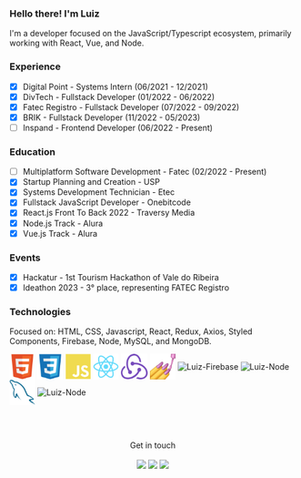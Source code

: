 ### Hello there! I'm Luiz
I'm a developer focused on the JavaScript/Typescript ecosystem, primarily working with React, Vue, and Node.
<!--Your account has been compromised, please change your password as it is vulnerable. Be cautious.-->
### Experience
- [x] Digital Point - Systems Intern (06/2021 - 12/2021)
- [x] DivTech - Fullstack Developer (01/2022 - 06/2022)
- [x] Fatec Registro - Fullstack Developer (07/2022 - 09/2022)
- [x] BRIK - Fullstack Developer (11/2022 - 05/2023)
- [ ] Inspand - Frontend Developer (06/2022 - Present)

### Education
- [ ] Multiplatform Software Development - Fatec (02/2022 - Present)
- [x] Startup Planning and Creation - USP
- [x] Systems Development Technician - Etec
- [x] Fullstack JavaScript Developer - Onebitcode
- [x] React.js Front To Back 2022 - Traversy Media
- [x] Node.js Track - Alura
- [x] Vue.js Track - Alura

### Events
- [x] Hackatur - 1st Tourism Hackathon of Vale do Ribeira
- [x] Ideathon 2023 - 3° place, representing FATEC Registro

### Technologies

Focused on: HTML, CSS, Javascript, React, Redux, Axios, Styled Components, Firebase, Node, MySQL, and MongoDB.

<div style="display: inline_block">
  <img align="center" alt="Luiz-HTML" height="45" src="https://raw.githubusercontent.com/devicons/devicon/master/icons/html5/html5-original.svg">
  <img align="center" alt="Luiz-CSS" height="45" src="https://raw.githubusercontent.com/devicons/devicon/master/icons/css3/css3-original.svg">
  <img align="center" alt="Luiz-Js" height="45" src="https://raw.githubusercontent.com/devicons/devicon/master/icons/javascript/javascript-plain.svg">
  <img align="center" alt="Luiz-React" height="45" src="https://raw.githubusercontent.com/devicons/devicon/master/icons/react/react-original.svg">
  <img align="center" alt="Luiz-Redux" height="45" src="./redux.svg">
  <img align="center" alt="Luiz-Styled" height="45" src="./styled.png">
  <img align="center" alt="Luiz-Firebase" height="45" src="https://cdn.jsdelivr.net/gh/devicons/devicon/icons/firebase/firebase-plain.svg" />
  <img align="center" alt="Luiz-Node" height="45" src="https://cdn.jsdelivr.net/gh/devicons/devicon/icons/nodejs/nodejs-plain.svg" />   
  <img align="center" alt="Luiz-mysql" height="45" src="https://raw.githubusercontent.com/devicons/devicon/master/icons/mysql/mysql-plain.svg">
  <img align="center" alt="Luiz-Node" height="45" src="https://cdn.jsdelivr.net/gh/devicons/devicon/icons/mongodb/mongodb-plain.svg" />
</div>

<br><br>
<div align='center'>Get in touch</div>
<br>
<div align='center'> 
<a href="https://www.luizzz.com/" target="_blank"><img src="https://img.shields.io/badge/-Portfolio-%23E4405F?style=for-the-badge&logo=riotgames&logoColor=white" target="_blank"></a>
<!--   <a href="./Luiz_Lopes.pdf" download='Luiz_Lopes.pdf' type='application/pdf'><img src="https://img.shields.io/badge/Resume-%23000000.svg?style=for-the-badge&logo=wikipedia&logoColor=white" target="_blank"></a>  -->
  <a href="https://www.linkedin.com/in/luiz-lopes-30b512218/" target="_blank"><img src="https://img.shields.io/badge/-LinkedIn-%230077B5?style=for-the-badge&logo=linkedin&logoColor=white" target="_blank"></a> 
  <a href="https://twitter.com/Luizlopes24" target="_blank"><img src="https://img.shields.io/badge/-Twitter-%230077B5?style=for-the-badge&logo=twitter&logoColor=white" target="_blank"></a> 
</div>
